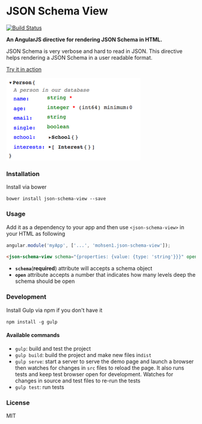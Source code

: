 # JSON Schema View

[![Build Status](https://travis-ci.org/mohsen1/json-schema-view.svg?branch=master)](https://travis-ci.org/mohsen1/json-schema-view)

**An AngularJS directive for rendering JSON Schema in HTML.**

JSON Schema is very verbose and hard to read in JSON. This directive helps rendering a JSON Schema in a user readable format.

[Try it in action](http://azimi.me/json-schema-view/demo/demo.html)

[![Screenshot](/images/screenshot.png?raw=true)](http://mohsenweb.com/json-schema-view/demo/demo.html)

### Installation

Install via bower

```shell
bower install json-schema-view --save
```

### Usage

Add it as a dependency to your app and then use `<json-schema-view>` in your HTML as following

```js
angular.module('myApp', ['...', 'mohsen1.json-schema-view']);
```

```html
<json-schema-view schema="{properties: {value: {type: 'string'}}}" open="2"></json-schema-view>
```

* **`schema`**(**required**) attribute will accepts a schema object 
* **`open`** attribute accepts a number that indicates how many levels deep the schema should be open

### Development

Install Gulp via npm if you don't have it
```shell
npm install -g gulp
```

#### Available commands

* `gulp`: build and test the project
* `gulp build`: build the project and make new files in`dist`
* `gulp serve`: start a server to serve the demo page and launch a browser then watches for changes in `src` files to reload the page. It also runs tests and keep test browser open for development. Watches for changes in source and test files to re-run the tests
* `gulp test`: run tests

### License
MIT
